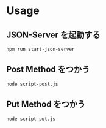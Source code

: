 # Usage

## JSON-Server を起動する

```
npm run start-json-server
```

## Post Method をつかう

```
node script-post.js
```

## Put Method をつかう

```
node script-put.js
```
